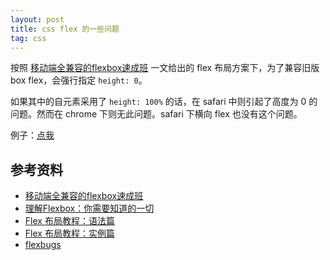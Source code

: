 ```yaml
---
layout: post
title: css flex 的一些问题
tag: css
---
```


按照 [移动端全兼容的flexbox速成班](https://isux.tencent.com/flexbox.html) 一文给出的 flex 布局方案下，为了兼容旧版 box flex，会强行指定 `height: 0`。

如果其中的自元素采用了 `height: 100%` 的话，在 safari 中则引起了高度为 0 的问题。然而在 chrome 下则无此问题。safari 下横向 flex 也没有这个问题。

例子：[点我](https://vivaxy.github.io/course/cascading-style-sheets/flex-bug/)

## 参考资料

- [移动端全兼容的flexbox速成班](https://isux.tencent.com/flexbox.html)
- [理解Flexbox：你需要知道的一切](https://www.w3cplus.com/css3/understanding-flexbox-everything-you-need-to-know.html)
- [Flex 布局教程：语法篇](http://www.ruanyifeng.com/blog/2015/07/flex-grammar.html)
- [Flex 布局教程：实例篇](http://www.ruanyifeng.com/blog/2015/07/flex-examples.html)
- [flexbugs](https://github.com/philipwalton/flexbugs)
